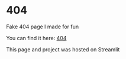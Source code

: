# 404
Fake 404 page I made for fun

You can find it here: [404](https://share.streamlit.io/macko-py/404joke/main/404.py)

This page and project was hosted on Streamlit
